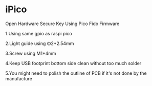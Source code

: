# iPico
Open Hardware Secure Key Using Pico Fido Firmware



1.Using same gpio as raspi pico

2.Light guide using Φ2*2.54mm

3.Screw using M1*4mm

4.Keep USB footprint bottom side clean without too much solder

5.You might need to polish the outline of PCB if it's not done by the manufacture

